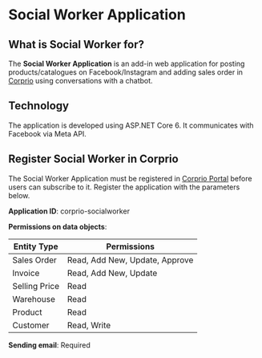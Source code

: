 ﻿# Social Worker Application
## What is Social Worker for?
The **Social Worker Application** is an add-in web application for posting products/catalogues on Facebook/Instagram and adding sales order in [Corprio](https://www.corprio.com) using conversations with a chatbot.
## Technology
The application is developed using ASP.NET Core 6. It communicates with Facebook via Meta API.
## Register Social Worker in Corprio
The Social Worker Application must be registered in [Corprio Portal](https://portal.corprio.com) before users can subscribe to it.  Register the application with the parameters below.

**Application ID**: corprio-socialworker

**Permissions on data objects**:

|Entity Type|Permissions|
|-----------|----------|
|Sales Order|Read, Add New, Update, Approve|
|Invoice|Read, Add New, Update|
|Selling Price|Read|
|Warehouse|Read|
|Product|Read|
|Customer|Read, Write|

**Sending email**: Required
